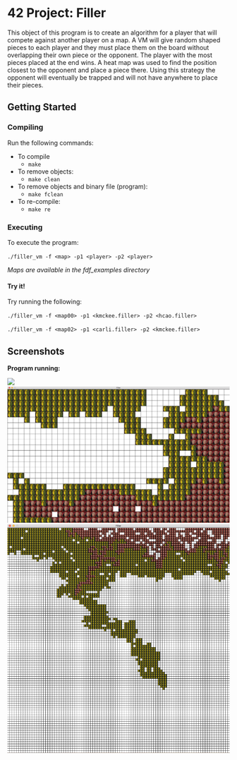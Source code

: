# 42 Project: Filler

This object of this program is to create an algorithm for a player that will compete against another player on a map. A VM will give random shaped pieces to each player and they must place them on the board without overlapping their own piece or the opponent. The player with the most pieces placed at the end wins.
A heat map was used to find the position closest to the opponent and place a piece there. Using this strategy the opponent will eventually be trapped and will not have anywhere to place their pieces.

## Getting Started

### Compiling

Run the following commands:

* To compile
	- `make`
* To remove objects:
	- `make clean`
* To remove objects and binary file (program):
	- `make fclean`
* To re-compile:
	- `make re`

### Executing

To execute the program:

`./filler_vm -f <map> -p1 <player> -p2 <player>`

*Maps are available in the fdf_examples directory*

#### Try it!

Try running the following:

`./filler_vm -f <map00> -p1 <kmckee.filler> -p2 <hcao.filler>`

`./filler_vm -f <map02> -p1 <carli.filler> -p2 <kmckee.filler>`

## Screenshots


**Program running:**

<img src="screenshots/small.png" width="550" />

<img src="screenshots/medium.png" width="550" />

<img src="screenshots/large.png" width="550" />
